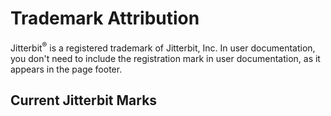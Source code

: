 ﻿# Trademark Attribution

Jitterbit<sup>&reg;</sup> is a registered trademark of Jitterbit, Inc. In user documentation, you don't need to include the
registration mark in user documentation, as it appears in the page footer.

## Current Jitterbit Marks

